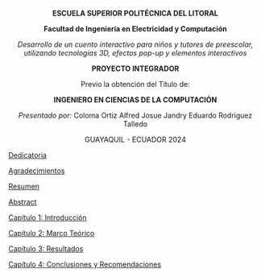 <div style="text-align: center">

**ESCUELA SUPERIOR POLITÉCNICA DEL LITORAL**

**Facultad de Ingeniería en Electricidad y Computación**

*Desarrollo de un cuento interactivo para niños y tutores de preescolar, utilizando tecnologías 3D, efectos pop-up y elementos interactivos*

**PROYECTO INTEGRADOR**

Previo la obtención del Título de:

**INGENIERO EN CIENCIAS DE LA COMPUTACIÓN**

*Presentado por:*
    Coloma Ortiz Alfred Josue
    Jandry Eduardo Rodriguez Talledo

GUAYAQUIL - ECUADOR
2024

</div>

[Dedicatoria](/dedicatoria.md)

[Agradecimientos](/agradecimientos.md)

[Resumen](/resumen.md)

[Abstract](/abstract.md)

[Capítulo 1: Introducción](/capitulo1_Introduccion.md)

[Capítulo 2: Marco Teórico](/capitulo2_Metodologia.md)

[Capítulo 3: Resultados](/capitulo3_Resultados.md)

[Capítulo 4: Conclusiones y Recomendaciones](/capitulo4_Conclusiones.md)